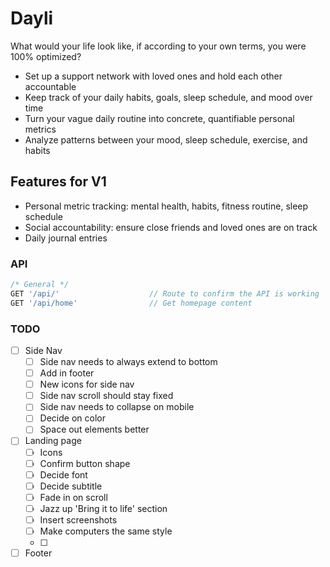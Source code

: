 # Dayli

What would your life look like, if according to your own terms, you were 100% optimized?

- Set up a support network with loved ones and hold each other accountable
- Keep track of your daily habits, goals, sleep schedule, and mood over time
- Turn your vague daily routine into concrete, quantifiable personal metrics
- Analyze patterns between your mood, sleep schedule, exercise, and habits

## Features for V1

- Personal metric tracking: mental health, habits, fitness routine, sleep schedule
- Social accountability: ensure close friends and loved ones are on track
- Daily journal entries

### API
```javascript
/* General */
GET '/api/'                    // Route to confirm the API is working
GET '/api/home'                // Get homepage content
```

### TODO
- [ ] Side Nav
  - [ ] Side nav needs to always extend to bottom
  - [ ] Add in footer
  - [ ] New icons for side nav
  - [ ] Side nav scroll should stay fixed
  - [ ] Side nav needs to collapse on mobile
  - [ ] Decide on color
  - [ ] Space out elements better
- [ ] Landing page
  - [ ] Icons
  - [ ] Confirm button shape
  - [ ] Decide font
  - [ ] Decide subtitle
  - [ ] Fade in on scroll
  - [ ] Jazz up 'Bring it to life' section
  - [ ] Insert screenshots
  - [ ] Make computers the same style
  - [ ] 
- [ ] Footer

